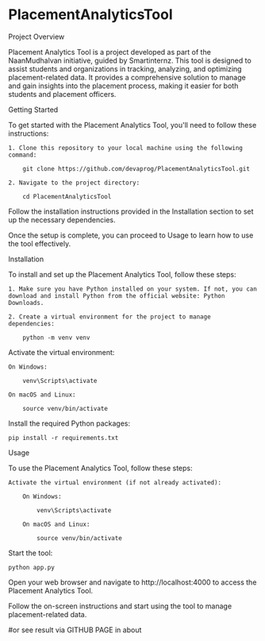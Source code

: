 # PlacementAnalyticsTool

Project Overview

Placement Analytics Tool is a project developed as part of the NaanMudhalvan initiative, guided by Smartinternz. This tool is designed to assist students and organizations in tracking, analyzing, and optimizing placement-related data. It provides a comprehensive solution to manage and gain insights into the placement process, making it easier for both students and placement officers.

Getting Started

To get started with the Placement Analytics Tool, you'll need to follow these instructions:

    1. Clone this repository to your local machine using the following command:

        git clone https://github.com/devaprog/PlacementAnalyticsTool.git

    2. Navigate to the project directory:
        
        cd PlacementAnalyticsTool

Follow the installation instructions provided in the Installation section to set up the necessary dependencies.

Once the setup is complete, you can proceed to Usage to learn how to use the tool effectively.

Installation

To install and set up the Placement Analytics Tool, follow these steps:

    1. Make sure you have Python installed on your system. If not, you can download and install Python from the official website: Python Downloads.

    2. Create a virtual environment for the project to manage dependencies:

        python -m venv venv

Activate the virtual environment:

    On Windows:

        venv\Scripts\activate

    On macOS and Linux:

        source venv/bin/activate

Install the required Python packages:

    pip install -r requirements.txt

Usage

To use the Placement Analytics Tool, follow these steps:

    Activate the virtual environment (if not already activated):

        On Windows:

            venv\Scripts\activate

        On macOS and Linux:

            source venv/bin/activate

Start the tool:

    python app.py

Open your web browser and navigate to http://localhost:4000 to access the Placement Analytics Tool.

Follow the on-screen instructions and start using the tool to manage placement-related data.

#or see result via GITHUB PAGE in about
